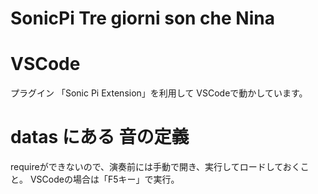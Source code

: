 # SonicPi Tre giorni son che Nina

# VSCode 

プラグイン 「Sonic Pi Extension」を利用して VSCodeで動かしています。

# datas にある 音の定義

requireができないので、演奏前には手動で開き、実行してロードしておくこと。
VSCodeの場合は「F5キー」で実行。



